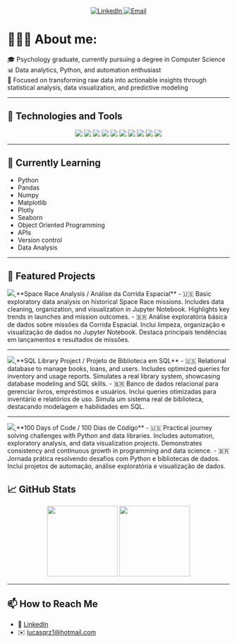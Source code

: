 <p align="center">
  <a href="https://www.linkedin.com/in/lucasqrz/" target="_blank">
    <img src="https://img.shields.io/badge/LinkedIn-0077B5?style=flat&logo=linkedin&logoColor=white" alt="LinkedIn">
  </a>
  <a href="mailto:lucasqrz1@hotmail.com">
    <img src="https://img.shields.io/badge/Email-D14836?style=flat&logo=gmail&logoColor=white" alt="Email">
  </a>
</p>

# 👨🏽‍💻 About me:

🎓 Psychology graduate, currently pursuing a degree in Computer Science  
📊 Data analytics, Python, and automation enthusiast  
🔎 Focused on transforming raw data into actionable insights through statistical analysis, data visualization, and predictive modeling  

---

## 🧰 Technologies and Tools

<div align="center">
  <img src="https://img.shields.io/badge/Python-3776AB?style=flat&logo=python&logoColor=white" />
  <img src="https://img.shields.io/badge/Pandas-150458?style=flat&logo=pandas&logoColor=white" />
  <img src="https://img.shields.io/badge/NumPy-013243?style=flat&logo=numpy&logoColor=white" />
  <img src="https://img.shields.io/badge/Matplotlib-11557C?style=flat&logo=plotly&logoColor=white" />
  <img src="https://img.shields.io/badge/Seaborn-3776AB?style=flat&logo=python&logoColor=white" />
  <img src="https://img.shields.io/badge/SQL-4479A1?style=flat&logo=postgresql&logoColor=white" />
  <img src="https://img.shields.io/badge/Excel-217346?style=flat&logo=microsoft-excel&logoColor=white" />
  <img src="https://img.shields.io/badge/VSCode-007ACC?style=flat&logo=visual-studio-code&logoColor=white" />
  <img src="https://img.shields.io/badge/GitHub-181717?style=flat&logo=github&logoColor=white" />
  <img src="https://img.shields.io/badge/Git-F05032?style=flat&logo=git&logoColor=white" />
</div>

---

## 🌱 Currently Learning

- Python
- Pandas
- Numpy
- Matplotlib
- Plotly
- Seaborn
- Object Oriented Programming
- APIs
- Version control
- Data Analysis

---

## 📂 Featured Projects

<a href="https://github.com/Lucasqrz1/Space_race_analysis" target="_blank">
  <img src="https://img.shields.io/badge/Visit%20Repository-Space_Race_Analysis-181717?style=for-the-badge&logo=github&logoColor=white" />
</a>  
**Space Race Analysis / Análise da Corrida Espacial**  
- 🇺🇸 Basic exploratory data analysis on historical Space Race missions.  
  Includes data cleaning, organization, and visualization in Jupyter Notebook.  
  Highlights key trends in launches and mission outcomes.  
- 🇧🇷 Análise exploratória básica de dados sobre missões da Corrida Espacial.  
  Inclui limpeza, organização e visualização de dados no Jupyter Notebook.  
  Destaca principais tendências em lançamentos e resultados de missões.  

---

<a href="https://github.com/Lucasqrz1/sql_library_project" target="_blank">
  <img src="https://img.shields.io/badge/Visit%20Repository-SQL_Library_Project-4479A1?style=for-the-badge&logo=postgresql&logoColor=white" />
</a>  
**SQL Library Project / Projeto de Biblioteca em SQL**  
- 🇺🇸 Relational database to manage books, loans, and users.  
  Includes optimized queries for inventory and usage reports.  
  Simulates a real library system, showcasing database modeling and SQL skills.  
- 🇧🇷 Banco de dados relacional para gerenciar livros, empréstimos e usuários.  
  Inclui queries otimizadas para inventário e relatórios de uso.  
  Simula um sistema real de biblioteca, destacando modelagem e habilidades em SQL.  

---

<a href="https://github.com/Lucasqrz1/100_Days_Of_Code" target="_blank">
  <img src="https://img.shields.io/badge/Visit%20Repository-100_Days_Of_Code-181717?style=for-the-badge&logo=github&logoColor=white" />
</a>  
**100 Days of Code / 100 Dias de Código**  
- 🇺🇸 Practical journey solving challenges with Python and data libraries.  
  Includes automation, exploratory analysis, and data visualization projects.  
  Demonstrates consistency and continuous growth in programming and data science.  
- 🇧🇷 Jornada prática resolvendo desafios com Python e bibliotecas de dados.  
  Inclui projetos de automação, análise exploratória e visualização de dados.  

## 📈 GitHub Stats

<div align="center">
  <img height="160em" src="https://github-readme-stats.vercel.app/api?username=lucasqrz1&show_icons=true&theme=tokyonight" />
  <img height="160em" src="https://github-readme-stats.vercel.app/api/top-langs/?username=lucasqrz1&layout=compact&theme=tokyonight" />
</div>

---

## 📫 How to Reach Me

- 💼 [LinkedIn](https://www.linkedin.com/in/lucasqrz/)
- ✉️ lucasqrz1@hotmail.com

